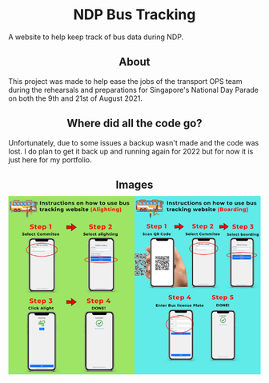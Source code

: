 <h1 align="center">NDP Bus Tracking</h1>
<p>A website to help keep track of bus data during NDP.</p>

<h2 align="center">About</h2>
<p>This project was made to help ease the jobs of the transport OPS team during the rehearsals and preparations for Singapore's National Day Parade on both the 9th and 21st of August 2021.</p>

<h2 align="center">Where did all the code go?</h2>
<p>Unfortunately, due to some issues a backup wasn't made and the code was lost. I do plan to get it back up and running again for 2022 but for now it is just here for my portfolio.</p>

<h2 style="margin-bottom:10px;" align="center">Images</h2>

<img style="float:left;width:50%;" src="alighting.jfif" />
<img style="float:left;width:50%;" src="boarding.jfif" />